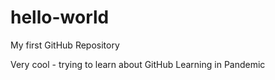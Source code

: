 # hello-world
My first GitHub Repository

Very cool - trying to learn about GitHub
Learning in Pandemic
